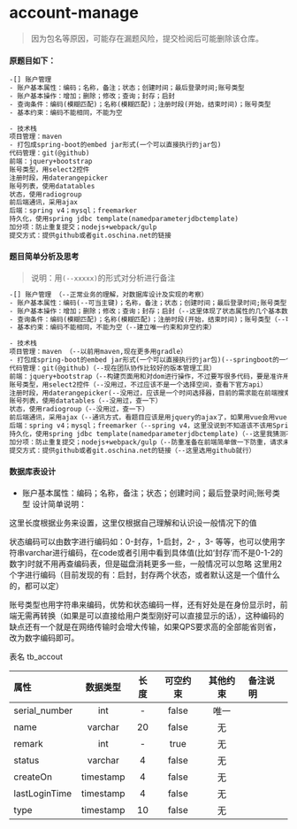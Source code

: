 # account-manage
> 因为包名等原因，可能存在漏题风险，提交检阅后可能删除该仓库。

#### **原题目如下**：
```html
-[] 账户管理
- 账户基本属性：编码；名称，备注；状态；创建时间；最后登录时间;账号类型
- 账户基本操作：增加；删除；修改；查询；封存；启封
- 查询条件：编码(模糊匹配)；名称(模糊匹配)；注册时段(开始，结束时间)；账号类型
- 基本约束：编码不能相同，不能为空

- 技术栈
项目管理：maven
- 打包成spring-boot的embed jar形式(一个可以直接执行的jar包)
代码管理：git(@github)
前端：jquery+bootstrap
账号类型，用select2控件
注册时段，用daterangepicker
账号列表，使用datatables
状态，使用radiogroup
前后端通讯，采用ajax
后端：spring v4；mysql；freemarker
持久化，使用spring jdbc template(namedparameterjdbctemplate)
加分项：防止重复提交；nodejs+webpack/gulp
提交方式：提供github或者git.oschina.net的链接
```

#### **题目简单分析及思考**
> 说明：用`(--xxxxx)`的形式对分析进行备注

```html
-[] 账户管理 （--正常业务的理解，对数据库设计及实现的考察）
- 账户基本属性：编码(--可当主键)；名称，备注；状态；创建时间；最后登录时间;账号类型
- 账户基本操作：增加；删除；修改；查询；封存；启封（--这里体现了状态属性的几个基本数据项）
- 查询条件：编码(模糊匹配)；名称(模糊匹配)；注册时段(开始，结束时间)；账号类型（--可以考虑在查询项建立索引，仅仅是考虑，根据业务需求来考量是否需要）
- 基本约束：编码不能相同，不能为空（--建立唯一约束和非空约束）

- 技术栈
项目管理：maven （--以前用maven,现在更多用gradle）
- 打包成spring-boot的embed jar形式(一个可以直接执行的jar包)(--springboot的一个优势，内嵌tomcat的fat jar,有方便部署等优势)
代码管理：git(@github)（--现在团队协作比较好的版本管理工具）
前端：jquery+bootstrap（--构建页面用和对dom进行操作，不过要写很多代码，要是准许用另外的框架我会用vue来做前端的数据，操作更灵活）
账号类型，用select2控件（--没用过，不过应该不是一个选择空间，查看下官方api）
注册时段，用daterangepicker(--没用过，应该是一个时间选择器，目前的需求能在前端搜索是用得到)
账号列表，使用datatables（--没用过，查一下）
状态，使用radiogroup（--没用过，查一下）
前后端通讯，采用ajax（--通讯方式，看题目应该是用jquery的ajax了，如果用vue会用vue resource或则另外的ajax通讯框架）
后端：spring v4；mysql；freemarker（--spring v4，这里没说到不知道该不该用SpringMVC，mysql好久没用，实习一直用的postgres,这里应该问题不大，freemaker没用过，一种模板技术，应该是和其他差不了多少。）
持久化，使用spring jdbc template(namedparameterjdbctemplate)（--这里我猜测不让用ORM工具主要是考察写SQL吧，不然我会用ORM写代码更快，这里也没说连接池问题，这个技术栈呢？）
加分项：防止重复提交；nodejs+webpack/gulp（--防重准备在前端简单做一下防重，请求未返回或者超时时间内会置灰相关按钮，对于nodejs和webpack等等一些这里也就不做了，这些工具知识了解和简单使用就不再弄了）
提交方式：提供github或者git.oschina.net的链接（--这里选用github就行）
```

#### **数据库表设计**

- 账户基本属性：编码；名称，备注；状态；创建时间；最后登录时间;账号类型
设计简单说明：

这里长度根据业务来设置，这里仅根据自己理解和认识设一般情况下的值

状态编码可以由数字进行编码如：0-封存，1-启封，2- ，3- 等等，也可以使用字符串varchar进行编码，在code或者引用中看到具体值(比如‘封存’而不是0-1-2的数字)时就不用再查编码表，但是磁盘消耗更多一些，一般情况可以忽略
这里用2个字进行编码（目前发现的有：启封，封存两个状态，或者默认这是一个值什么的，都可以定）

账号类型也用字符串来编码，优势和状态编码一样，还有好处是在身份显示时，前端无需再转换（如果是可以直接给用户类型刚好可以直接显示的话），这种编码的缺点还有一个就是在网络传输时会增大传输，如果QPS要求高的全部能省则省，改为数字编码即可。

表名 tb_accout

| 属性 | 数据类型 | 长度 | 可空约束 | 其他约束 | 备注说明  |
|:----|:--------:|:-----:|:----:|:----:|:--------------|
| serial_number | int | - | false | 唯一 || 编码 |
| name | varchar | 20 | false | 无 || 名称 |
| remark | int | - | true | 无 || 备注 |
| status | varchar | 4 | false | 无 || 状态 |
| createOn | timestamp | 4 | false | 无 || 创建时间 |
| lastLoginTime | timestamp | 4 | false | 无 || 最后登录时间 |
| type | timestamp | 10 | false | 无 || 账号类型 |
